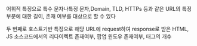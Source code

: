 
어휘적 특징으로 특수 문자나특정 문자,Domain, TLD, HTTPs 등과 같은 URL의 특정 부분에 대한
길이, 존재 여부를 대상으로 할 수 있다

두 번째로 호스트기반 특징으로
해당 URL에 request하여 response로 받은 HTML, JS 소스코드에서의
리다이렉트 존재여부, 팝업 윈도우 존재여부, <a>태그의 개수